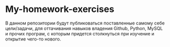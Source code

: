 # My-homework-exercises

В данном репозитории будут публиковаться поставленные самому себе цели/задачи,
для оттачивания навыков владения Github, Python, MySQL и прочих програм,
с которым придется столкнуться при изучение и открытие чего-то нового.